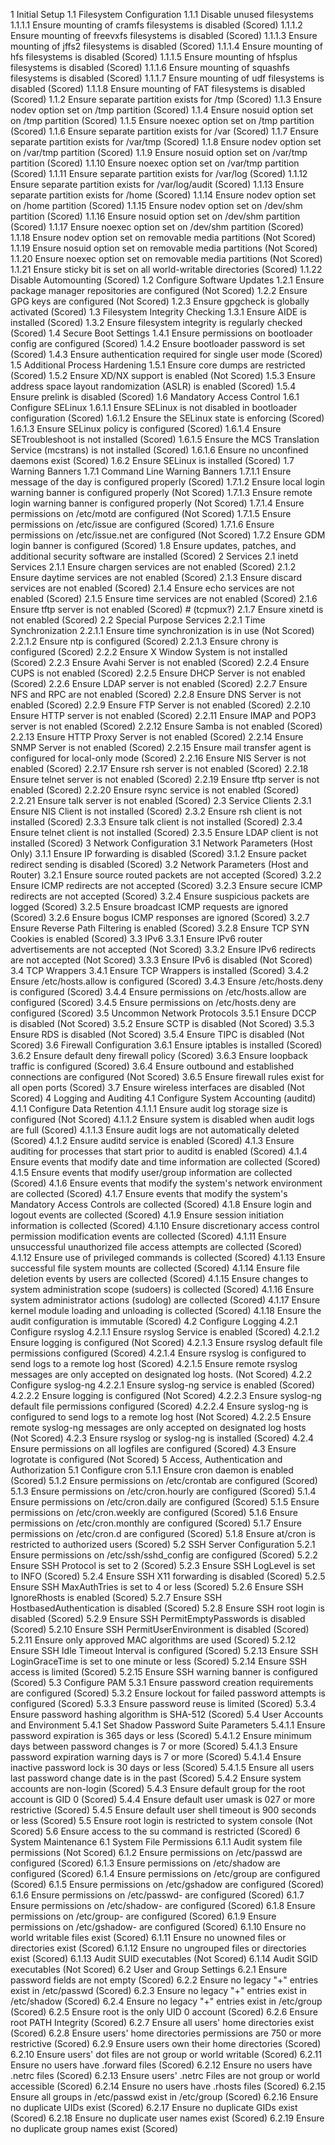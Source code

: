 1 Initial Setup
1.1 Filesystem Configuration
1.1.1 Disable unused filesystems
1.1.1.1 Ensure mounting of cramfs filesystems is disabled (Scored)
1.1.1.2 Ensure mounting of freevxfs filesystems is disabled (Scored)
1.1.1.3 Ensure mounting of jffs2 filesystems is disabled (Scored)
1.1.1.4 Ensure mounting of hfs filesystems is disabled (Scored)
1.1.1.5 Ensure mounting of hfsplus filesystems is disabled (Scored)
1.1.1.6 Ensure mounting of squashfs filesystems is disabled (Scored)
1.1.1.7 Ensure mounting of udf filesystems is disabled (Scored)
1.1.1.8 Ensure mounting of FAT filesystems is disabled (Scored)
1.1.2 Ensure separate partition exists for /tmp (Scored)
1.1.3 Ensure nodev option set on /tmp partition (Scored)
1.1.4 Ensure nosuid option set on /tmp partition (Scored)
1.1.5 Ensure noexec option set on /tmp partition (Scored)
1.1.6 Ensure separate partition exists for /var (Scored)
1.1.7 Ensure separate partition exists for /var/tmp (Scored)
1.1.8 Ensure nodev option set on /var/tmp partition (Scored)
1.1.9 Ensure nosuid option set on /var/tmp partition (Scored)
1.1.10 Ensure noexec option set on /var/tmp partition (Scored)
1.1.11 Ensure separate partition exists for /var/log (Scored)
1.1.12 Ensure separate partition exists for /var/log/audit (Scored)
1.1.13 Ensure separate partition exists for /home (Scored)
1.1.14 Ensure nodev option set on /home partition (Scored)
1.1.15 Ensure nodev option set on /dev/shm partition (Scored)
1.1.16 Ensure nosuid option set on /dev/shm partition (Scored)
1.1.17 Ensure noexec option set on /dev/shm partition (Scored)
1.1.18 Ensure nodev option set on removable media partitions (Not Scored)
1.1.19 Ensure nosuid option set on removable media partitions (Not Scored)
1.1.20 Ensure noexec option set on removable media partitions (Not Scored)
1.1.21 Ensure sticky bit is set on all world-writable directories (Scored)
1.1.22 Disable Automounting (Scored)
1.2 Configure Software Updates
1.2.1 Ensure package manager repositories are configured (Not Scored)
1.2.2 Ensure GPG keys are configured (Not Scored)
1.2.3 Ensure gpgcheck is globally activated (Scored)
1.3 Filesystem Integrity Checking
1.3.1 Ensure AIDE is installed (Scored)
1.3.2 Ensure filesystem integrity is regularly checked (Scored)
1.4 Secure Boot Settings
1.4.1 Ensure permissions on bootloader config are configured (Scored)
1.4.2 Ensure bootloader password is set (Scored)
1.4.3 Ensure authentication required for single user mode (Scored)
1.5 Additional Process Hardening
1.5.1 Ensure core dumps are restricted (Scored)
1.5.2 Ensure XD/NX support is enabled (Not Scored)
1.5.3 Ensure address space layout randomization (ASLR) is enabled (Scored)
1.5.4 Ensure prelink is disabled (Scored)
1.6 Mandatory Access Control
1.6.1 Configure SELinux
1.6.1.1 Ensure SELinux is not disabled in bootloader configuration (Scored)
1.6.1.2 Ensure the SELinux state is enforcing (Scored)
1.6.1.3 Ensure SELinux policy is configured (Scored)
1.6.1.4 Ensure SETroubleshoot is not installed (Scored)
1.6.1.5 Ensure the MCS Translation Service (mcstrans) is not installed (Scored)
1.6.1.6 Ensure no unconfined daemons exist (Scored)
1.6.2 Ensure SELinux is installed (Scored)
1.7 Warning Banners
1.7.1 Command Line Warning Banners
1.7.1.1 Ensure message of the day is configured properly (Scored)
1.7.1.2 Ensure local login warning banner is configured properly (Not Scored)
1.7.1.3 Ensure remote login warning banner is configured properly (Not Scored)
1.7.1.4 Ensure permissions on /etc/motd are configured (Not Scored)
1.7.1.5 Ensure permissions on /etc/issue are configured (Scored)
1.7.1.6 Ensure permissions on /etc/issue.net are configured (Not Scored)
1.7.2 Ensure GDM login banner is configured (Scored)
1.8 Ensure updates, patches, and additional security software are installed (Scored)
2 Services
2.1 inetd Services
2.1.1 Ensure chargen services are not enabled (Scored)
2.1.2 Ensure daytime services are not enabled (Scored)
2.1.3 Ensure discard services are not enabled (Scored)
2.1.4 Ensure echo services are not enabled (Scored)
2.1.5 Ensure time services are not enabled (Scored)
2.1.6 Ensure tftp server is not enabled (Scored)	# (tcpmux?)
2.1.7 Ensure xinetd is not enabled (Scored)
2.2 Special Purpose Services
2.2.1 Time Synchronization
2.2.1.1 Ensure time synchronization is in use (Not Scored)
2.2.1.2 Ensure ntp is configured (Scored)
2.2.1.3 Ensure chrony is configured (Scored)
2.2.2 Ensure X Window System is not installed (Scored)
2.2.3 Ensure Avahi Server is not enabled (Scored)
2.2.4 Ensure CUPS is not enabled (Scored)
2.2.5 Ensure DHCP Server is not enabled (Scored)
2.2.6 Ensure LDAP server is not enabled (Scored)
2.2.7 Ensure NFS and RPC are not enabled (Scored)
2.2.8 Ensure DNS Server is not enabled (Scored)
2.2.9 Ensure FTP Server is not enabled (Scored)
2.2.10 Ensure HTTP server is not enabled (Scored)
2.2.11 Ensure IMAP and POP3 server is not enabled (Scored)
2.2.12 Ensure Samba is not enabled (Scored)
2.2.13 Ensure HTTP Proxy Server is not enabled (Scored)
2.2.14 Ensure SNMP Server is not enabled (Scored)
2.2.15 Ensure mail transfer agent is configured for local-only mode (Scored)
2.2.16 Ensure NIS Server is not enabled (Scored)
2.2.17 Ensure rsh server is not enabled (Scored)
2.2.18 Ensure telnet server is not enabled (Scored)
2.2.19 Ensure tftp server is not enabled (Scored)
2.2.20 Ensure rsync service is not enabled (Scored)
2.2.21 Ensure talk server is not enabled (Scored)
2.3 Service Clients
2.3.1 Ensure NIS Client is not installed (Scored)
2.3.2 Ensure rsh client is not installed (Scored)
2.3.3 Ensure talk client is not installed (Scored)
2.3.4 Ensure telnet client is not installed (Scored)
2.3.5 Ensure LDAP client is not installed (Scored)
3 Network Configuration
3.1 Network Parameters (Host Only)
3.1.1 Ensure IP forwarding is disabled (Scored)
3.1.2 Ensure packet redirect sending is disabled (Scored)
3.2 Network Parameters (Host and Router)
3.2.1 Ensure source routed packets are not accepted (Scored)
3.2.2 Ensure ICMP redirects are not accepted (Scored)
3.2.3 Ensure secure ICMP redirects are not accepted (Scored)
3.2.4 Ensure suspicious packets are logged (Scored)
3.2.5 Ensure broadcast ICMP requests are ignored (Scored)
3.2.6 Ensure bogus ICMP responses are ignored (Scored)
3.2.7 Ensure Reverse Path Filtering is enabled (Scored)
3.2.8 Ensure TCP SYN Cookies is enabled (Scored)
3.3 IPv6
3.3.1 Ensure IPv6 router advertisements are not accepted (Not Scored)
3.3.2 Ensure IPv6 redirects are not accepted (Not Scored)
3.3.3 Ensure IPv6 is disabled (Not Scored)
3.4 TCP Wrappers
3.4.1 Ensure TCP Wrappers is installed (Scored)
3.4.2 Ensure /etc/hosts.allow is configured (Scored)
3.4.3 Ensure /etc/hosts.deny is configured (Scored)
3.4.4 Ensure permissions on /etc/hosts.allow are configured (Scored)
3.4.5 Ensure permissions on /etc/hosts.deny are configured (Scored)
3.5 Uncommon Network Protocols
3.5.1 Ensure DCCP is disabled (Not Scored)
3.5.2 Ensure SCTP is disabled (Not Scored)
3.5.3 Ensure RDS is disabled (Not Scored)
3.5.4 Ensure TIPC is disabled (Not Scored)
3.6 Firewall Configuration
3.6.1 Ensure iptables is installed (Scored)
3.6.2 Ensure default deny firewall policy (Scored)
3.6.3 Ensure loopback traffic is configured (Scored)
3.6.4 Ensure outbound and established connections are configured (Not Scored)
3.6.5 Ensure firewall rules exist for all open ports (Scored)
3.7 Ensure wireless interfaces are disabled (Not Scored)
4 Logging and Auditing
4.1 Configure System Accounting (auditd)
4.1.1 Configure Data Retention
4.1.1.1 Ensure audit log storage size is configured (Not Scored)
4.1.1.2 Ensure system is disabled when audit logs are full (Scored)
4.1.1.3 Ensure audit logs are not automatically deleted (Scored)
4.1.2 Ensure auditd service is enabled (Scored)
4.1.3 Ensure auditing for processes that start prior to auditd is enabled (Scored)
4.1.4 Ensure events that modify date and time information are collected (Scored)
4.1.5 Ensure events that modify user/group information are collected (Scored)
4.1.6 Ensure events that modify the system's network environment are collected (Scored)
4.1.7 Ensure events that modify the system's Mandatory Access Controls are collected (Scored)
4.1.8 Ensure login and logout events are collected (Scored)
4.1.9 Ensure session initiation information is collected (Scored)
4.1.10 Ensure discretionary access control permission modification events are collected (Scored)
4.1.11 Ensure unsuccessful unauthorized file access attempts are collected (Scored)
4.1.12 Ensure use of privileged commands is collected (Scored)
4.1.13 Ensure successful file system mounts are collected (Scored)
4.1.14 Ensure file deletion events by users are collected (Scored)
4.1.15 Ensure changes to system administration scope (sudoers) is collected (Scored)
4.1.16 Ensure system administrator actions (sudolog) are collected (Scored)
4.1.17 Ensure kernel module loading and unloading is collected (Scored)
4.1.18 Ensure the audit configuration is immutable (Scored)
4.2 Configure Logging
4.2.1 Configure rsyslog
4.2.1.1 Ensure rsyslog Service is enabled (Scored)
4.2.1.2 Ensure logging is configured (Not Scored)
4.2.1.3 Ensure rsyslog default file permissions configured (Scored)
4.2.1.4 Ensure rsyslog is configured to send logs to a remote log host (Scored)
4.2.1.5 Ensure remote rsyslog messages are only accepted on designated log hosts. (Not Scored)
4.2.2 Configure syslog-ng
4.2.2.1 Ensure syslog-ng service is enabled (Scored)
4.2.2.2 Ensure logging is configured (Not Scored)
4.2.2.3 Ensure syslog-ng default file permissions configured (Scored)
4.2.2.4 Ensure syslog-ng is configured to send logs to a remote log host (Not Scored)
4.2.2.5 Ensure remote syslog-ng messages are only accepted on designated log hosts (Not Scored)
4.2.3 Ensure rsyslog or syslog-ng is installed (Scored)
4.2.4 Ensure permissions on all logfiles are configured (Scored)
4.3 Ensure logrotate is configured (Not Scored)
5 Access, Authentication and Authorization
5.1 Configure cron
5.1.1 Ensure cron daemon is enabled (Scored)
5.1.2 Ensure permissions on /etc/crontab are configured (Scored)
5.1.3 Ensure permissions on /etc/cron.hourly are configured (Scored)
5.1.4 Ensure permissions on /etc/cron.daily are configured (Scored)
5.1.5 Ensure permissions on /etc/cron.weekly are configured (Scored)
5.1.6 Ensure permissions on /etc/cron.monthly are configured (Scored)
5.1.7 Ensure permissions on /etc/cron.d are configured (Scored)
5.1.8 Ensure at/cron is restricted to authorized users (Scored)
5.2 SSH Server Configuration
5.2.1 Ensure permissions on /etc/ssh/sshd_config are configured (Scored)
5.2.2 Ensure SSH Protocol is set to 2 (Scored)
5.2.3 Ensure SSH LogLevel is set to INFO (Scored)
5.2.4 Ensure SSH X11 forwarding is disabled (Scored)
5.2.5 Ensure SSH MaxAuthTries is set to 4 or less (Scored)
5.2.6 Ensure SSH IgnoreRhosts is enabled (Scored)
5.2.7 Ensure SSH HostbasedAuthentication is disabled (Scored)
5.2.8 Ensure SSH root login is disabled (Scored)
5.2.9 Ensure SSH PermitEmptyPasswords is disabled (Scored)
5.2.10 Ensure SSH PermitUserEnvironment is disabled (Scored)
5.2.11 Ensure only approved MAC algorithms are used (Scored)
5.2.12 Ensure SSH Idle Timeout Interval is configured (Scored)
5.2.13 Ensure SSH LoginGraceTime is set to one minute or less (Scored)
5.2.14 Ensure SSH access is limited (Scored)
5.2.15 Ensure SSH warning banner is configured (Scored)
5.3 Configure PAM
5.3.1 Ensure password creation requirements are configured (Scored)
5.3.2 Ensure lockout for failed password attempts is configured (Scored)
5.3.3 Ensure password reuse is limited (Scored)
5.3.4 Ensure password hashing algorithm is SHA-512 (Scored)
5.4 User Accounts and Environment
5.4.1 Set Shadow Password Suite Parameters
5.4.1.1 Ensure password expiration is 365 days or less (Scored)
5.4.1.2 Ensure minimum days between password changes is 7 or more (Scored)
5.4.1.3 Ensure password expiration warning days is 7 or more (Scored)
5.4.1.4 Ensure inactive password lock is 30 days or less (Scored)
5.4.1.5 Ensure all users last password change date is in the past (Scored)
5.4.2 Ensure system accounts are non-login (Scored)
5.4.3 Ensure default group for the root account is GID 0 (Scored)
5.4.4 Ensure default user umask is 027 or more restrictive (Scored)
5.4.5 Ensure default user shell timeout is 900 seconds or less (Scored)
5.5 Ensure root login is restricted to system console (Not Scored)
5.6 Ensure access to the su command is restricted (Scored)
6 System Maintenance
6.1 System File Permissions
6.1.1 Audit system file permissions (Not Scored)
6.1.2 Ensure permissions on /etc/passwd are configured (Scored)
6.1.3 Ensure permissions on /etc/shadow are configured (Scored)
6.1.4 Ensure permissions on /etc/group are configured (Scored)
6.1.5 Ensure permissions on /etc/gshadow are configured (Scored)
6.1.6 Ensure permissions on /etc/passwd- are configured (Scored)
6.1.7 Ensure permissions on /etc/shadow- are configured (Scored)
6.1.8 Ensure permissions on /etc/group- are configured (Scored)
6.1.9 Ensure permissions on /etc/gshadow- are configured (Scored)
6.1.10 Ensure no world writable files exist (Scored)
6.1.11 Ensure no unowned files or directories exist (Scored)
6.1.12 Ensure no ungrouped files or directories exist (Scored)
6.1.13 Audit SUID executables (Not Scored)
6.1.14 Audit SGID executables (Not Scored)
6.2 User and Group Settings
6.2.1 Ensure password fields are not empty (Scored)
6.2.2 Ensure no legacy "+" entries exist in /etc/passwd (Scored)
6.2.3 Ensure no legacy "+" entries exist in /etc/shadow (Scored)
6.2.4 Ensure no legacy "+" entries exist in /etc/group (Scored)
6.2.5 Ensure root is the only UID 0 account (Scored)
6.2.6 Ensure root PATH Integrity (Scored)
6.2.7 Ensure all users' home directories exist (Scored)
6.2.8 Ensure users' home directories permissions are 750 or more restrictive (Scored)
6.2.9 Ensure users own their home directories (Scored)
6.2.10 Ensure users' dot files are not group or world writable (Scored)
6.2.11 Ensure no users have .forward files (Scored)
6.2.12 Ensure no users have .netrc files (Scored)
6.2.13 Ensure users' .netrc Files are not group or world accessible (Scored)
6.2.14 Ensure no users have .rhosts files (Scored)
6.2.15 Ensure all groups in /etc/passwd exist in /etc/group (Scored)
6.2.16 Ensure no duplicate UIDs exist (Scored)
6.2.17 Ensure no duplicate GIDs exist (Scored)
6.2.18 Ensure no duplicate user names exist (Scored)
6.2.19 Ensure no duplicate group names exist (Scored)